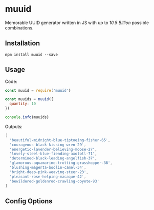 # muuid
Memorable UUID generator written in JS with up to *10.5 Billion* possible combinations.

## Installation
```shell 
npm install muuid --save
```
## Usage

Code:
```js
const muuid = require('muuid')

const muuids = muuid({
  quantity: 10
})

console.info(muuids)
```
Outputs:

```js
[
  'beautiful-midnight-blue-tiptoeing-fisher-65',
  'courageous-black-kissing-wren-29',
  'energetic-lavender-believing-moose-27',
  'lovely-steel-blue-fiending-axolotl-71',
  'determined-black-leading-angelfish-37',
  'glamorous-aquamarine-trotting-grasshopper-38',
  'blushing-magenta-boolin-camel-34',
  'bright-deep-pink-weaving-steer-23',
  'pleasant-rose-helping-macaque-42',
  'bewildered-goldenrod-crawling-coyote-93'
]
```

## Config Options

